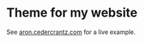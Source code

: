 # Theme for my website #
See [aron.cedercrantz.com](http://aron.cedercrantz.com) for a live example.

